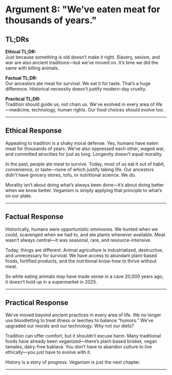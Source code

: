 # Argument 8: "We’ve eaten meat for thousands of years."

## TL;DRs

**Ethical TL;DR:**  
Just because something is old doesn’t make it right. Slavery, sexism, and war are also ancient traditions—but we’ve moved on. It’s time we did the same with killing animals.

**Factual TL;DR:**  
Our ancestors ate meat for survival. We eat it for taste. That’s a huge difference. Historical necessity doesn’t justify modern-day cruelty.

**Practical TL;DR:**  
Tradition should guide us, not chain us. We’ve evolved in every area of life—medicine, technology, human rights. Our food choices should evolve too.

---

## Ethical Response

Appealing to tradition is a shaky moral defense. Yes, humans have eaten meat for thousands of years. We’ve also oppressed each other, waged war, and committed atrocities for just as long. Longevity doesn’t equal morality.

In the past, people ate meat to survive. Today, most of us eat it out of habit, convenience, or taste—none of which justify taking life. Our ancestors didn’t have grocery stores, tofu, or nutritional science. We do.

Morality isn’t about doing what’s always been done—it’s about doing better when we know better. Veganism is simply applying that principle to what’s on our plate.

---

## Factual Response

Historically, humans were opportunistic omnivores. We hunted when we could, scavenged when we had to, and ate plants whenever available. Meat wasn’t always central—it was seasonal, rare, and resource-intensive.

Today, things are different. Animal agriculture is industrialized, destructive, and unnecessary for survival. We have access to abundant plant-based foods, fortified products, and the nutritional know-how to thrive without meat.

So while eating animals may have made sense in a cave 20,000 years ago, it doesn’t hold up in a supermarket in 2025.

---

## Practical Response

We’ve moved beyond ancient practices in every area of life. We no longer use bloodletting to treat illness or leeches to balance “humors.” We’ve upgraded our morals and our technology. Why not our diets?

Tradition can offer comfort, but it shouldn’t excuse harm. Many traditional foods have already been veganized—there’s plant-based brisket, vegan tamales, dairy-free baklava. You don’t have to abandon culture to live ethically—you just have to evolve with it.

History is a story of progress. Veganism is just the next chapter.

---

